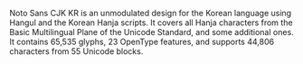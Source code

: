 Noto Sans CJK KR is an unmodulated design for the Korean language using Hangul and the Korean Hanja scripts. It covers all Hanja characters from the Basic Multilingual Plane of the Unicode Standard, and some additional ones. It contains 65,535 glyphs, 23 OpenType features, and supports 44,806 characters from 55 Unicode blocks.